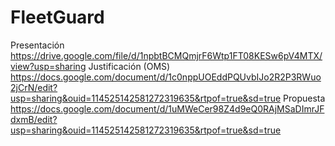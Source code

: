 # FleetGuard

Presentación https://drive.google.com/file/d/1npbtBCMQmjrF6Wtp1FT08KESw6pV4MTX/view?usp=sharing
Justificación (OMS) https://docs.google.com/document/d/1c0nppUOEddPQUvbIJo2R2P3RWuo2jCrN/edit?usp=sharing&ouid=114525142581272319635&rtpof=true&sd=true
Propuesta https://docs.google.com/document/d/1uMWeCer98Z4d9eQ0RAjMSaDImrJFdxmB/edit?usp=sharing&ouid=114525142581272319635&rtpof=true&sd=true
